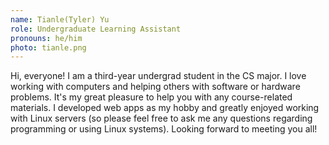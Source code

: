 ```yaml
---
name: Tianle(Tyler) Yu
role: Undergraduate Learning Assistant
pronouns: he/him
photo: tianle.png
---
```


Hi, everyone! I am a third-year undergrad student in the CS major. I love working with computers and helping others with software or hardware problems. It's my great pleasure to help you with any course-related materials. I developed web apps as my hobby and greatly enjoyed working with Linux servers (so please feel free to ask me any questions regarding programming or using Linux systems). Looking forward to meeting you all!

